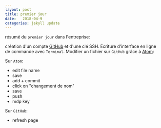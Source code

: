 ```yaml
---
layout: post
title: premier jour
date:   2018-04-9
categories: jekyll update
---
```

résumé du `premier jour` dans l'entreprise:

création d'un compte [GitHub][github] et d'une clé SSH. Ecriture d'interface en ligne de commande avec `Terminal`. Modifier un fichier sur `GitHub` grâce à [Atom][atom]:

Sur `Atom`:

+ edit file name
+ save
+ add + commit
+ click on "changement de nom"
+ save
+ push
+ mdp key

Sur `GitHub`:

+ refresh page

[github]:https://github.com/
[Atom]:https://atom.io/
